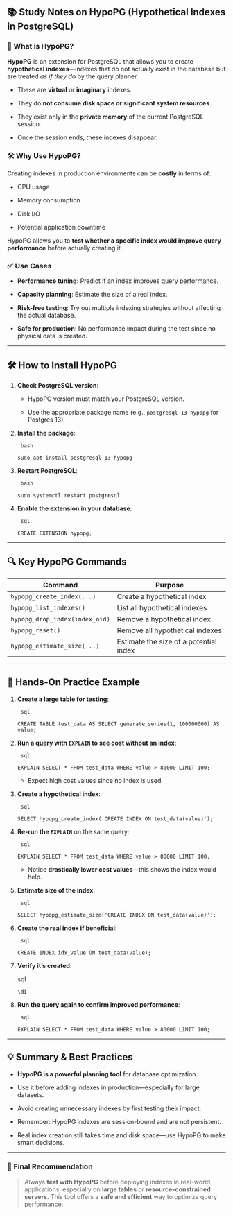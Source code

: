 ## 📚 Study Notes on HypoPG (Hypothetical Indexes in PostgreSQL)

### 🧠 What is HypoPG?

**HypoPG** is an extension for PostgreSQL that allows you to create **hypothetical indexes**—indexes that do not actually exist in the database but are treated _as if they do_ by the query planner.

- These are **virtual** or **imaginary** indexes.
    
- They do **not consume disk space or significant system resources**.
    
- They exist only in the **private memory** of the current PostgreSQL session.
    
- Once the session ends, these indexes disappear.
    

### 🛠️ Why Use HypoPG?

Creating indexes in production environments can be **costly** in terms of:

- CPU usage
    
- Memory consumption
    
- Disk I/O
    
- Potential application downtime
    

HypoPG allows you to **test whether a specific index would improve query performance** before actually creating it.

### ✅ Use Cases

- **Performance tuning**: Predict if an index improves query performance.
    
- **Capacity planning**: Estimate the size of a real index.
    
- **Risk-free testing**: Try out multiple indexing strategies without affecting the actual database.
    
- **Safe for production**: No performance impact during the test since no physical data is created.
    

---

## 🛠️ How to Install HypoPG

1. **Check PostgreSQL version**:
    
    - HypoPG version must match your PostgreSQL version.
        
    - Use the appropriate package name (e.g., `postgresql-13-hypopg` for Postgres 13).
        
2. **Install the package**:
    
		bash
    
    `sudo apt install postgresql-13-hypopg`
    
3. **Restart PostgreSQL**:
    
		bash
    
    `sudo systemctl restart postgresql`
    
4. **Enable the extension in your database**:
	    
		sql
	    
    `CREATE EXTENSION hypopg;`
    

---

## 🔍 Key HypoPG Commands

|Command|Purpose|
|---|---|
|`hypopg_create_index(...)`|Create a hypothetical index|
|`hypopg_list_indexes()`|List all hypothetical indexes|
|`hypopg_drop_index(index_oid)`|Remove a hypothetical index|
|`hypopg_reset()`|Remove all hypothetical indexes|
|`hypopg_estimate_size(...)`|Estimate the size of a potential index|

---

## 🧪 Hands-On Practice Example

1. **Create a large table for testing**:
	    
		sql
	    
    `CREATE TABLE test_data AS SELECT generate_series(1, 100000000) AS value;`
    
2. **Run a query with `EXPLAIN` to see cost without an index**:
	    
		sql
	    
    `EXPLAIN SELECT * FROM test_data WHERE value > 80000 LIMIT 100;`
    
    - Expect high cost values since no index is used.
        
3. **Create a hypothetical index**:
	    
		sql
	    
    `SELECT hypopg_create_index('CREATE INDEX ON test_data(value)');`
    
4. **Re-run the `EXPLAIN`** on the same query:
	    
		sql
	    
    `EXPLAIN SELECT * FROM test_data WHERE value > 80000 LIMIT 100;`
    
    - Notice **drastically lower cost values**—this shows the index would help.
        
5. **Estimate size of the index**:
	    
		sql
	    
    `SELECT hypopg_estimate_size('CREATE INDEX ON test_data(value)');`
    
6. **Create the real index if beneficial**:
	    
		sql
	    
    `CREATE INDEX idx_value ON test_data(value);`
    
7. **Verify it’s created**:
	    
	sql
	    
    `\di`
    
8. **Run the query again to confirm improved performance**:
	    
		sql
	    
    `EXPLAIN SELECT * FROM test_data WHERE value > 80000 LIMIT 100;`
    

---

## 💡 Summary & Best Practices

- **HypoPG is a powerful planning tool** for database optimization.
    
- Use it before adding indexes in production—especially for large datasets.
    
- Avoid creating unnecessary indexes by first testing their impact.
    
- Remember: HypoPG indexes are session-bound and are not persistent.
    
- Real index creation still takes time and disk space—use HypoPG to make smart decisions.
    

---

### 🏁 Final Recommendation

> Always **test with HypoPG** before deploying indexes in real-world applications, especially on **large tables** or **resource-constrained servers**. This tool offers a **safe and efficient** way to optimize query performance.